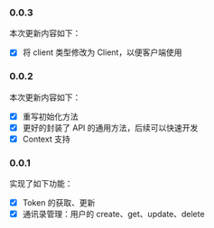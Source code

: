 ### 0.0.3

本次更新内容如下：

- [x] 将 client 类型修改为 Client，以便客户端使用

### 0.0.2

本次更新内容如下：

- [x] 重写初始化方法
- [x] 更好的封装了 API 的通用方法，后续可以快速开发
- [x] Context 支持

### 0.0.1

实现了如下功能：

- [x] Token 的获取、更新
- [x] 通讯录管理：用户的 create、get、update、delete
